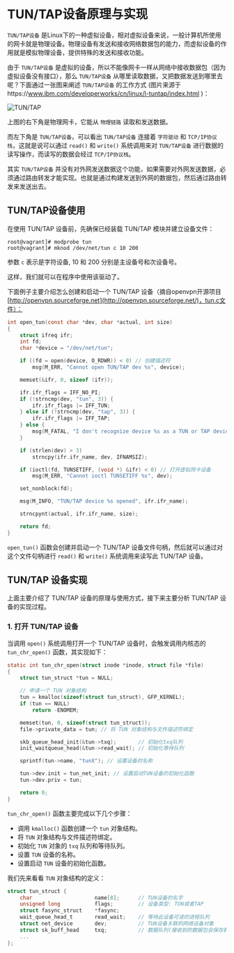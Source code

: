 # TUN/TAP设备原理与实现

`TUN/TAP设备` 是Linux下的一种虚拟设备，相对虚拟设备来说，一般计算机所使用的网卡就是物理设备。物理设备有发送和接收网络数据包的能力，而虚拟设备的作用就是模拟物理设备，提供特殊的发送和接收功能。

由于 `TUN/TAP设备` 是虚拟的设备，所以不能像网卡一样从网络中接收数据包（因为虚拟设备没有接口），那么 `TUN/TAP设备` 从哪里读取数据，又把数据发送到哪里去呢？下面通过一张图来阐述 `TUN/TAP设备` 的工作方式 (图片来源于https://www.ibm.com/developerworks/cn/linux/l-tuntap/index.html )：

![TUN/TAP](https://www.ibm.com/developerworks/cn/linux/l-tuntap/images/image002.jpg)

上图的右下角是物理网卡，它能从 `物理链路` 读取和发送数据。

而左下角是 `TUN/TAP设备`，可以看出 `TUN/TAP设备` 连接着 `字符驱动` 和 `TCP/IP协议栈`，这就是说可以通过 `read()` 和 `write()` 系统调用来对 `TUN/TAP设备` 进行数据的读写操作，而读写的数据会经过 `TCP/IP协议栈`。

其实 `TUN/TAP设备` 并没有对外网发送数据这个功能，如果需要对外网发送数据，必须通过路由转发才能实现。也就是通过构建发送到外网的数据包，然后通过路由转发来发送出去。

## TUN/TAP设备使用

在使用 TUN/TAP 设备前，先确保已经装载 TUN/TAP 模块并建立设备文件：

```shell
root@vagrant]# modprobe tun
root@vagrant]# mknod /dev/net/tun c 10 200
```

参数 `c` 表示是字符设备, 10 和 200 分别是主设备号和次设备号。

这样，我们就可以在程序中使用该驱动了。

下面例子主要介绍怎么创建和启动一个 TUN/TAP 设备（摘自openvpn开源项目 [http://openvpn.sourceforge.net](http://openvpn.sourceforge.net/)，tun.c文件）：

```c
int open_tun(const char *dev, char *actual, int size)
{
    struct ifreq ifr;
    int fd;
    char *device = "/dev/net/tun";

    if ((fd = open(device, O_RDWR)) < 0) // 创建描述符
        msg(M_ERR, "Cannot open TUN/TAP dev %s", device);

    memset(&ifr, 0, sizeof (ifr));

    ifr.ifr_flags = IFF_NO_PI;
    if (!strncmp(dev, "tun", 3)) {  
        ifr.ifr_flags |= IFF_TUN;
    } else if (!strncmp(dev, "tap", 3)) {
        ifr.ifr_flags |= IFF_TAP;
    } else {
        msg(M_FATAL, "I don't recognize device %s as a TUN or TAP device", dev);
    }

    if (strlen(dev) > 3)
        strncpy(ifr.ifr_name, dev, IFNAMSIZ);

    if (ioctl(fd, TUNSETIFF, (void *) &ifr) < 0) // 打开虚拟网卡设备
        msg(M_ERR, "Cannot ioctl TUNSETIFF %s", dev);

    set_nonblock(fd);

    msg(M_INFO, "TUN/TAP device %s opened", ifr.ifr_name);

    strncpynt(actual, ifr.ifr_name, size);

    return fd;
}
```

`open_tun()` 函数会创建并启动一个 TUN/TAP 设备文件句柄，然后就可以通过对这个文件句柄进行 `read()` 和 `write()` 系统调用来读写此 TUN/TAP 设备。

## TUN/TAP 设备实现

上面主要介绍了 TUN/TAP 设备的原理与使用方式，接下来主要分析 TUN/TAP 设备的实现过程。

### 1. 打开 TUN/TAP 设备

当调用 `open()` 系统调用打开一个 TUN/TAP 设备时，会触发调用内核态的 `tun_chr_open()` 函数，其实现如下：

```c
static int tun_chr_open(struct inode *inode, struct file *file)
{
    struct tun_struct *tun = NULL;

    // 申请一个 TUN 对象结构
    tun = kmalloc(sizeof(struct tun_struct), GFP_KERNEL);
    if (tun == NULL)
        return -ENOMEM;

    memset(tun, 0, sizeof(struct tun_struct));
    file->private_data = tun; // 将 TUN 对象结构与文件描述符绑定

    skb_queue_head_init(&tun->txq);       // 初始化txq队列
    init_waitqueue_head(&tun->read_wait); // 初始化等待队列

    sprintf(tun->name, "tunX"); // 设置设备的名称

    tun->dev.init = tun_net_init; // 设置启动TUN设备的初始化函数
    tun->dev.priv = tun;

    return 0;
}
```

`tun_chr_open()` 函数主要完成以下几个步骤：

*   调用 `kmalloc()` 函数创建一个 `tun` 对象结构。
*   将 `TUN` 对象结构与文件描述符绑定。
*   初始化 `TUN` 对象的 `txq` 队列和等待队列。
*   设置 `TUN` 设备的名称。
*   设置启动 `TUN` 设备的初始化函数。

我们先来看看 `TUN` 对象结构的定义：

```c
struct tun_struct {
    char                    name[8];      // TUN设备的名字
    unsigned long           flags;        // 设备类型: TUN或者TAP
    struct fasync_struct    *fasync;
    wait_queue_head_t       read_wait;    // 等待此设备可读的进程队列
    struct net_device       dev;          // TUN设备关联的网络设备对象
    struct sk_buff_head     txq;          // 数据队列(接收到的数据包会保存到这里)
    ...
};
```

